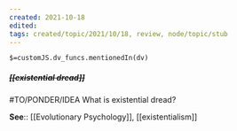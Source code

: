 ```yaml
---
created: 2021-10-18
edited: 
tags: created/topic/2021/10/18, review, node/topic/stub
---
```

`$=customJS.dv_funcs.mentionedIn(dv)`

##### <s class="topic-title">[[existential dread]]</s>

#TO/PONDER/IDEA What is existential dread?

**See**:: [[Evolutionary Psychology]], [[existentialism]]